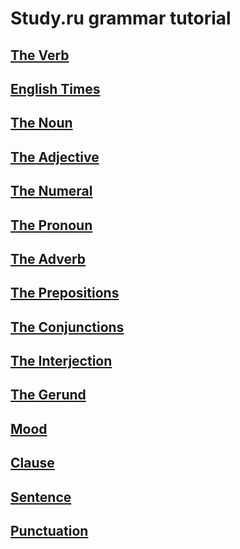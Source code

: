 # Study.ru grammar tutorial

## [The Verb](verb/README.md)
## [English Times](time/README.md)
## [The Noun](noun/README.md)
## [The Adjective](adjective/README.md)
## [The Numeral](numeral/README.md)
## [The Pronoun](pronoun/README.md)
## [The Adverb](adverb/README.md)
## [The Prepositions](prepos/README.md)
## [The Conjunctions](CONJUNCT.md)
## [The Interjection](INTERJECT.md)
## [The Gerund](GERUND.md)
## [Mood](MOOD.md)
## [Clause](CLAUSE.md)
## [Sentence](SENTENCE.md)
## [Punctuation](PUNCTUATION.md)
